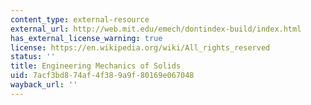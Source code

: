 ```yaml
---
content_type: external-resource
external_url: http://web.mit.edu/emech/dontindex-build/index.html
has_external_license_warning: true
license: https://en.wikipedia.org/wiki/All_rights_reserved
status: ''
title: Engineering Mechanics of Solids
uid: 7acf3bd8-74af-4f38-9a9f-80169e067048
wayback_url: ''
---
```

